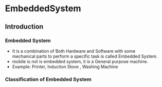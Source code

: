 # EmbeddedSystem


## Introduction

### Embedded System

* It is  a combination of Both Hardware and Software with some mechanical parts to perform a specific task is called Embedded System.
* mobile is not is embedded system, it is a General purpose machine.
* Example: Printer, Induction Stove , Washing Machine

### Classification of Embedded System

